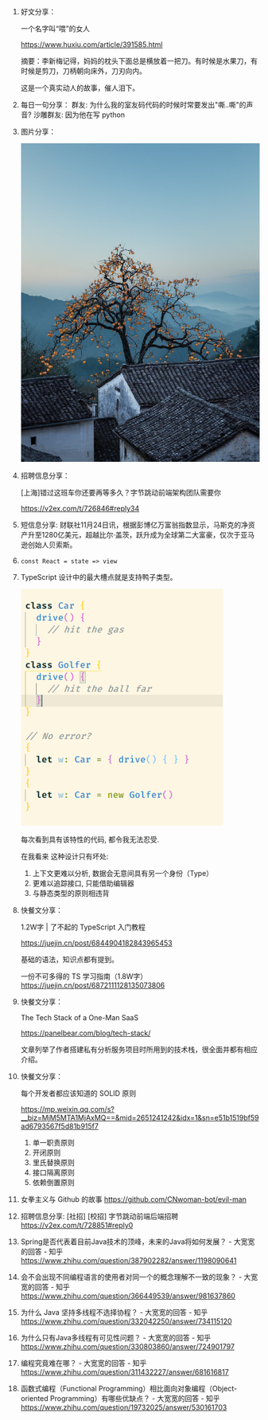 1. 好文分享：

   一个名字叫“喂”的女人

   https://www.huxiu.com/article/391585.html


   摘要：李新梅记得，妈妈的枕头下面总是横放着一把刀。有时候是水果刀，有时候是剪刀，刀柄朝向床外，刀刃向内。

   这是一个真实动人的故事，催人泪下。

2. 每日一句分享：
   群友: 为什么我的室友码代码的时候时常要发出"嘶..嘶"的声音? 
沙雕群友: 因为他在写 python
   
3. 图片分享：

   ![图像](docs/EnglzPaVkAAkV6b)

4. 招聘信息分享：

   [上海]错过这班车你还要再等多久？字节跳动前端架构团队需要你

   https://v2ex.com/t/726846#reply34

5. 短信息分享:
   财联社11月24日讯，根据彭博亿万富翁指数显示，马斯克的净资产升至1280亿美元，超越比尔·盖茨，跃升成为全球第二大富豪，仅次于亚马逊创始人贝索斯。

6. `const React = state => view`

7. TypeScript 设计中的最大槽点就是支持鸭子类型。

   ![image-20201124113306313](docs/image-20201124113306313.png)

   每次看到具有该特性的代码, 都令我无法忍受.

   在我看来 这种设计只有坏处:

   1. 上下文更难以分析, 数据会无意间具有另一个身份（Type）
   2. 更难以追踪接口, 只能借助编辑器
   3. 与静态类型的原则相违背

8. 快餐文分享：

   1.2W字 | 了不起的 TypeScript 入门教程

   https://juejin.cn/post/6844904182843965453

   基础的语法，知识点都有提到。

   一份不可多得的 TS 学习指南（1.8W字）
   https://juejin.cn/post/6872111128135073806

9. 快餐文分享：

   The Tech Stack of a One-Man SaaS

   https://panelbear.com/blog/tech-stack/

   文章列举了作者搭建私有分析服务项目时所用到的技术栈，很全面并都有相应介绍。

10. 快餐文分享：

    每个开发者都应该知道的 SOLID 原则

    https://mp.weixin.qq.com/s?__biz=MjM5MTA1MjAxMQ==&mid=2651241242&idx=1&sn=e51b1519bf59ad6793567f5d81b915f7

    1. 单一职责原则
    2. 开闭原则
    3. 里氏替换原则
    4. 接口隔离原则
    5. 依赖倒置原则
    
11. 女拳主义与 Github 的故事
    https://github.com/CNwoman-bot/evil-man

12. 招聘信息分享:
    [社招] [校招] 字节跳动前端后端招聘
    https://v2ex.com/t/728851#reply0
    
13. Spring是否代表着目前Java技术的顶峰，未来的Java将如何发展？ - 大宽宽的回答 - 知乎 https://www.zhihu.com/question/387902282/answer/1198090641

14. 会不会出现不同编程语言的使用者对同一个的概念理解不一致的现象？ - 大宽宽的回答 - 知乎 https://www.zhihu.com/question/366449539/answer/981637860

15. 为什么 Java 坚持多线程不选择协程？ - 大宽宽的回答 - 知乎 https://www.zhihu.com/question/332042250/answer/734115120

16. 为什么只有Java多线程有可见性问题？ - 大宽宽的回答 - 知乎 https://www.zhihu.com/question/330803860/answer/724901797

17. 编程究竟难在哪？ - 大宽宽的回答 - 知乎 https://www.zhihu.com/question/311432227/answer/681616817

18. 函数式编程（Functional Programming）相比面向对象编程（Object-oriented Programming）有哪些优缺点？ - 大宽宽的回答 - 知乎 https://www.zhihu.com/question/19732025/answer/530161703
